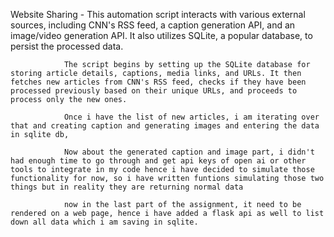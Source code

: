 Website Sharing - 
                This automation script interacts with various external sources, including CNN's RSS feed, a caption generation API, and an image/video generation API. It also utilizes SQLite, a popular database, to persist the processed data.

                The script begins by setting up the SQLite database for storing article details, captions, media links, and URLs. It then fetches new articles from CNN's RSS feed, checks if they have been processed previously based on their unique URLs, and proceeds to process only the new ones.

                Once i have the list of new articles, i am iterating over that and creating caption and generating images and entering the data in sqlite db,

                Now about the generated caption and image part, i didn't had enough time to go through and get api keys of open ai or other tools to integrate in my code hence i have decided to simulate those functionality for now, so i have written funtions simulating those two things but in reality they are returning normal data

                now in the last part of the assignment, it need to be rendered on a web page, hence i have added a flask api as well to list down all data which i am saving in sqlite.

                